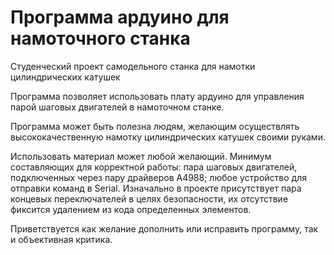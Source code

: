 # Программа ардуино для намоточного станка
Студенческий проект самодельного станка для намотки цилиндрических катушек

Программа позволяет использовать плату ардуино для управления парой шаговых двигателей в намоточном станке.

Программа может быть полезна людям, желающим осуществлять высококачественную намотку цилиндрических катушек своими руками.

Использовать материал может любой желающий. Минимум составляющих для корректной работы: пара шаговых двигателей, подключенных через пару драйверов A4988; любое устройство для отправки команд в Serial. Изначально в проекте присутствует пара концевых переключателей в целях безопасности, их отсутствие фиксится удалением из кода определенных элементов.

Приветствуется как желание дополнить или исправить программу, так и объективная критика.
